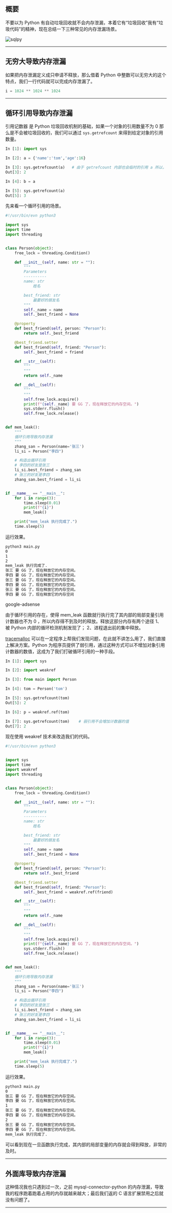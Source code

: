 ## 概要
不要以为 Python 有自动垃圾回收就不会内存泄漏，本着它有“垃圾回收”我有“垃圾代码”的精神，现在总结一下三种常见的内存泄漏场景。

![sqlpy](static/2020-31/sqlpy-weakref.jpg)

---

## 无穷大导致内存泄漏
如果把内存泄漏定义成只申请不释放，那么借着 Python 中整数可以无穷大的这个特点，我们一行代码就可以完成内存泄漏了。
```python
i = 1024 ** 1024 ** 1024
```

---

## 循环引用导致内存泄漏
引用记数器 是 Python 垃圾回收机制的基础，如果一个对象的引用数量不为 0 那么是不会被垃圾回收的，我们可以通过 `sys.getrefcount` 来得到给定对象的引用数量。
```python
In [1]: import sys                                                              

In [2]: a = {'name':'tom','age':16}                                             

In [3]: sys.getrefcount(a)   # 由于 getrefcount 内部也会临时的引用 a 所以，使得计数器的值变成了 2 。                              
Out[3]: 2

In [4]: b = a                                                                   

In [5]: sys.getrefcount(a)                                                      
Out[5]: 3
```

先来看一个循环引用的场景。
```python
#!/usr/bin/evn python3

import sys
import time
import threading


class Person(object):
    free_lock = threading.Condition()

    def __init__(self, name: str = ""):
        """
        Parameters
        ----------
        name: str
            姓名

        best_friend: str
            最要好的朋友名
        """
        self._name = name
        self._best_friend = None

    @property
    def best_friend(self, person: "Person"):
        return self._best_friend

    @best_friend.setter
    def best_friend(self, friend: "Person"):
        self._best_friend = friend

    def __str__(self):
        """
        """
        return self._name

    def __del__(self):
        """
        """
        self.free_lock.acquire()
        print(f"{self._name} 要 GG 了，现在释放它的内存空间。")
        sys.stderr.flush()
        self.free_lock.release()


def mem_leak():
    """
    循环引用导致内存泄漏
    """
    zhang_san = Person(name='张三')
    li_si = Person("李四")

    # 构造出循环引用
    # 李四的好友是张三
    li_si.best_friend = zhang_san
    # 张三的好友是李四
    zhang_san.best_friend = li_si


if __name__ == "__main__":
    for i in range(3):
        time.sleep(0.01)
        print(f"{i}")
        mem_leak()

    print("mem_leak 执行完成了.")
    time.sleep(5)

```
运行效果。
```bash
python3 main.py 
0
1
2
mem_leak 执行完成了.
张三 要 GG 了，现在释放它的内存空间。
李四 要 GG 了，现在释放它的内存空间。
张三 要 GG 了，现在释放它的内存空间。
李四 要 GG 了，现在释放它的内存空间。
张三 要 GG 了，现在释放它的内存空间。
李四 要 GG 了，现在释放它的内存空间
```

google-adsense

由于循环引用的存在，使得 mem_leak 函数就行执行完了其内部的局部变量引用计数器也不为 0 ，所以内存得不到及时的释放。释放这部分内存有两个途径 1、 被 Python 内部的循环检测机制发现了； 2、进程退出前的集中释放。

[tracemalloc](https://docs.python.org/3.8/library/tracemalloc.html) 可以在一定程序上帮我们发现问题，在此就不讲怎么用了，我们直接上解决方案。Python 为程序员提供了弱引用，通过这种方式可以不增加对象引用计数器的数值，这成为了我们打破循环引用的一种手段。

```python
In [1]: import sys                                                              

In [2]: import weakref                                                          

In [3]: from main import Person                                                 

In [4]: tom = Person('tom')                                                     

In [5]: sys.getrefcount(tom)                                                    
Out[5]: 2

In [6]: p = weakref.ref(tom)                                                    

In [7]: sys.getrefcount(tom)    # 弱引用不会增加计数器的值                                                
Out[7]: 2
```
现在使用 weakref 技术来改造我们的代码。
```python
#!/usr/bin/evn python3


import sys
import time
import weakref
import threading


class Person(object):
    free_lock = threading.Condition()

    def __init__(self, name: str = ""):
        """
        Parameters
        ----------
        name: str
            姓名

        best_friend: str
            最要好的朋友名
        """
        self._name = name
        self._best_friend = None

    @property
    def best_friend(self, person: "Person"):
        return self._best_friend

    @best_friend.setter
    def best_friend(self, friend: "Person"):
        self._best_friend = weakref.ref(friend)

    def __str__(self):
        """
        """
        return self._name

    def __del__(self):
        """
        """
        self.free_lock.acquire()
        print(f"{self._name} 要 GG 了，现在释放它的内存空间。")
        sys.stderr.flush()
        self.free_lock.release()


def mem_leak():
    """
    循环引用导致内存泄漏
    """
    zhang_san = Person(name='张三')
    li_si = Person("李四")

    # 构造出循环引用
    # 李四的好友是张三
    li_si.best_friend = zhang_san
    # 张三的好友是李四
    zhang_san.best_friend = li_si


if __name__ == "__main__":
    for i in range(3):
        time.sleep(0.01)
        print(f"{i}")
        mem_leak()

    print("mem_leak 执行完成了.")
    time.sleep(5)

```
运行效果。
```bash
python3 main.py 
0
张三 要 GG 了，现在释放它的内存空间。
李四 要 GG 了，现在释放它的内存空间。
1
张三 要 GG 了，现在释放它的内存空间。
李四 要 GG 了，现在释放它的内存空间。
2
张三 要 GG 了，现在释放它的内存空间。
李四 要 GG 了，现在释放它的内存空间。
mem_leak 执行完成了.
```

可以看到现在一旦函数执行完成，其内部的局部变量的内存就会得到释放，非常的及时。

---

## 外面库导致内存泄漏

这种情况我也只遇到过一次，之前 mysql-connector-python 的内存泄漏，导致我的程序跑着跑着占用的内存就越来越大；最后我们返的 C 语言扩展禁用之后就没有问题了。

---
